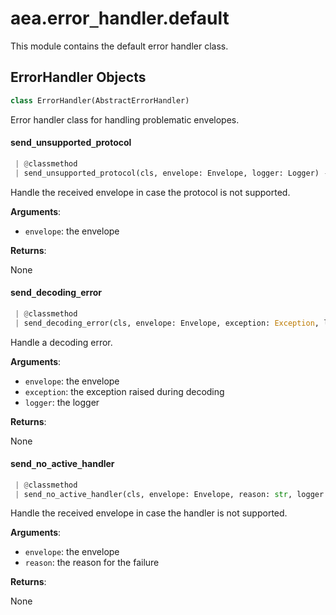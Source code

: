 <a name="aea.error_handler.default"></a>
# aea.error`_`handler.default

This module contains the default error handler class.

<a name="aea.error_handler.default.ErrorHandler"></a>
## ErrorHandler Objects

```python
class ErrorHandler(AbstractErrorHandler)
```

Error handler class for handling problematic envelopes.

<a name="aea.error_handler.default.ErrorHandler.send_unsupported_protocol"></a>
#### send`_`unsupported`_`protocol

```python
 | @classmethod
 | send_unsupported_protocol(cls, envelope: Envelope, logger: Logger) -> None
```

Handle the received envelope in case the protocol is not supported.

**Arguments**:

- `envelope`: the envelope

**Returns**:

None

<a name="aea.error_handler.default.ErrorHandler.send_decoding_error"></a>
#### send`_`decoding`_`error

```python
 | @classmethod
 | send_decoding_error(cls, envelope: Envelope, exception: Exception, logger: Logger) -> None
```

Handle a decoding error.

**Arguments**:

- `envelope`: the envelope
- `exception`: the exception raised during decoding
- `logger`: the logger

**Returns**:

None

<a name="aea.error_handler.default.ErrorHandler.send_no_active_handler"></a>
#### send`_`no`_`active`_`handler

```python
 | @classmethod
 | send_no_active_handler(cls, envelope: Envelope, reason: str, logger: Logger) -> None
```

Handle the received envelope in case the handler is not supported.

**Arguments**:

- `envelope`: the envelope
- `reason`: the reason for the failure

**Returns**:

None

